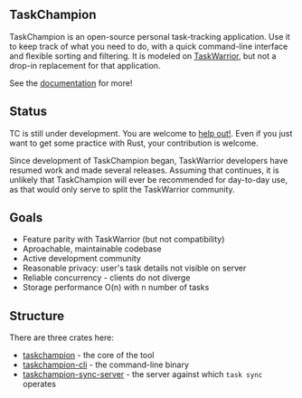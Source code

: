 TaskChampion
------------

TaskChampion is an open-source personal task-tracking application.
Use it to keep track of what you need to do, with a quick command-line interface and flexible sorting and filtering.
It is modeled on [TaskWarrior](https://taskwarrior.org), but not a drop-in replacement for that application.

See the [documentation](https://taskchampion.github.io/taskchampion/) for more!

## Status

TC is still under development.
You are welcome to [help out!](https://github.com/djmitche/taskchampion/blob/main/CONTRIBUTING.md).
Even if you just want to get some practice with Rust, your contribution is welcome.

Since development of TaskChampion began, TaskWarrior developers have resumed work and made several releases.
Assuming that continues, it is unlikely that TaskChampion will ever be recommended for day-to-day use, as that would only serve to split the TaskWarrior community.

## Goals

 * Feature parity with TaskWarrior (but not compatibility)
 * Aproachable, maintainable codebase
 * Active development community
 * Reasonable privacy: user's task details not visible on server
 * Reliable concurrency - clients do not diverge
 * Storage performance O(n) with n number of tasks

## Structure

There are three crates here:

 * [taskchampion](./taskchampion) - the core of the tool
 * [taskchampion-cli](./cli) - the command-line binary
 * [taskchampion-sync-server](./sync-server) - the server against which `task sync` operates

